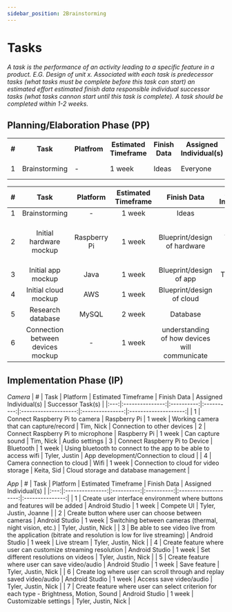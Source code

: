 ```yaml
---
sidebar_position: 2Brainstorming
---
```


# Tasks
_A task is the performance of an activity leading to a specific feature in a product. E.G. Design of unit x. Associated with each task is predecessor tasks (what tasks must be complete before this task can start) an estimated effort estimated finish data responsible individual successor tasks (what tasks cannon start until this task is complete). A task should be completed within 1-2 weeks._

## Planning/Elaboration Phase (PP)
<table>
  <tr>
    <th> # </th>
    <th> Task </th>
    <th> Platfrom </th>
    <th> Estimated Timeframe </th>
    <th> Finish Data </th>
    <th> Assigned Individual(s) </th>
    <th> Successor Task(s) </th>
  </tr>
  <tr>
    <td> 1 </th>
    <td> Brainstorming </th>
    <td> - </th>
    <td> 1 week </th>
    <td> Ideas </th>
    <td> Everyone </th>
    <td> Plans for next step </th>
  </tr> 
</table>
  
| # | Task | Platform | Estimated Timeframe | Finish Data | Assigned Individual(s) | Successor Task(s) |
|:---:|:---------------:|:----------:|:----------:|:--------------------:|:---------------:|:--------------------:|
| 1 | Brainstorming | - | 1 week | Ideas | Everyone | - |
| 2 | Initial hardware mockup | Raspberry Pi | 1 week | Blueprint/design of hardware | Tim, Nick, Joanne | Building Hardware (Camera / Raspberry Pi) |
| 3 | Initial app mockup | Java | 1 week | Blueprint/design of app | Tyler, Justin | Running app |
| 4 | Initial cloud mockup | AWS | 1 week | Blueprint/design of cloud | Keita, Sid | Cloud connection |
| 5 | Research database | MySQL | 2 week | Database | Keita | Storing recordings |
| 6 | Connection between devices mockup | - | 1 week | understanding of how devices will communicate | Tyler, Joanne | Connection between devices |


## Implementation Phase (IP)

_Camera_
| # | Task | Platform | Estimated Timeframe | Finish Data | Assigned Individual(s) | Successor Task(s) |
|:---:|:---------------:|:----------:|:----------:|:--------------------:|:---------------:|:--------------------:|
| 1 | Connect Raspberry Pi to camera | Raspberry Pi | 1 week | Working camera that can capture/record | Tim, Nick | Connection to other devices
| 2 | Connect Raspberry Pi to microphone | Raspberry Pi | 1 week | Can capture sound | Tim, Nick | Audio settings
| 3 | Connect Raspberry Pi to Device | Bluetooth | 1 week | Using bluetooth to connect to the app to be able to access wifi | Tyler, Justin | App development/Connection to cloud |
| 4 | Camera connection to cloud | Wifi | 1 week | Connection to cloud for video storage | Keita, Sid | Cloud storage and database management |

_App_
| # | Task | Platform | Estimated Timeframe | Finish Data | Assigned Individual(s) |
|:---:|:---------------:|:----------:|:----------:|:--------------------:|:---------------:|
| 1 | Create user interface environment where buttons and features will be added | Android Studio | 1 week | Compete UI | Tyler, Justin, Joanne |
| 2 | Create button where user can choose between cameras | Android Studio | 1 week | Switching between cameras (thermal, night vision, etc.) | Tyler, Justin, Nick |
| 3 | Be able to see video live from the application (bitrate and resolution is low for live streaming) | Android Studio | 1 week | Live stream | Tyler, Justin, Nick | 
| 4 | Create feature where user can customize streaming resolution | Android Studio | 1 week | Set different resolutions on videos | Tyler, Justin, Nick |
| 5 | Create feature where user can save video/audio | Android Studio | 1 week | Save feature | Tyler, Justin, Nick |
| 6 | Create log where user can scroll through and replay saved video/audio | Android Studio | 1 week | Access save video/audio | Tyler, Justin, Nick |
| 7 | Create feature where user can select criterion for each type - Brightness, Motion, Sound | Android Studio | 1 week | Customizable settings | Tyler, Justin, Nick |
